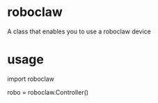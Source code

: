 # roboclaw
A class that enables you to use a roboclaw device

# usage

import roboclaw

robo = roboclaw.Controller()


